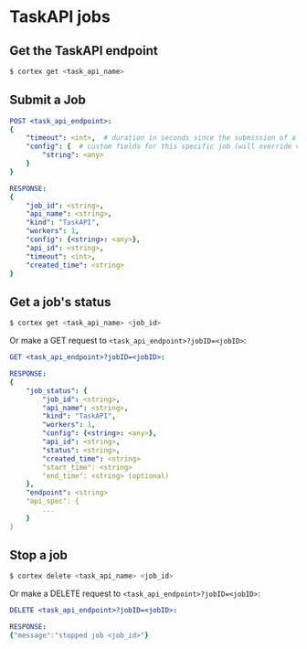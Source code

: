 # TaskAPI jobs

## Get the TaskAPI endpoint

```bash
$ cortex get <task_api_name>
```

## Submit a Job

```yaml
POST <task_api_endpoint>:
{
    "timeout": <int>,  # duration in seconds since the submission of a job before it is terminated (optional)
    "config": {  # custom fields for this specific job (will override values in `config` specified in your api configuration) (optional)
        "string": <any>
    }
}

RESPONSE:
{
    "job_id": <string>,
    "api_name": <string>,
    "kind": "TaskAPI",
    "workers": 1,
    "config": {<string>: <any>},
    "api_id": <string>,
    "timeout": <int>,
    "created_time": <string>
}
```

## Get a job's status

```bash
$ cortex get <task_api_name> <job_id>
```

Or make a GET request to `<task_api_endpoint>?jobID=<jobID>`:

```yaml
GET <task_api_endpoint>?jobID=<jobID>:

RESPONSE:
{
    "job_status": {
        "job_id": <string>,
        "api_name": <string>,
        "kind": "TaskAPI",
        "workers": 1,
        "config": {<string>: <any>},
        "api_id": <string>,
        "status": <string>,
        "created_time": <string>
        "start_time": <string>
        "end_time": <string> (optional)
    },
    "endpoint": <string>
    "api_spec": {
        ...
    }
}
```

## Stop a job

```bash
$ cortex delete <task_api_name> <job_id>
```

Or make a DELETE request to `<task_api_endpoint>?jobID=<jobID>`:

```yaml
DELETE <task_api_endpoint>?jobID=<jobID>:

RESPONSE:
{"message":"stopped job <job_id>"}
```
